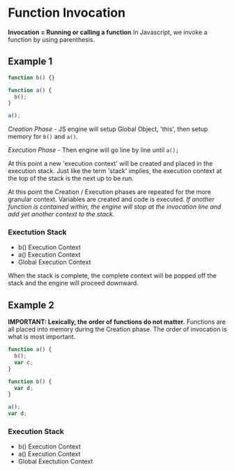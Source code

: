 # Function Invocation

**Invocation = Running or calling a function**
In Javascript, we invoke a function by using parenthesis.

## Example 1
```javascript
function b() {}

function a() {
  b();
}

a();
```

*Creation Phase* - JS engine will setup Global Object, 'this', then setup memory for `b()` and `a()`.

*Execution Phase* - Then engine will go line by line until `a();`

At this point a new 'execution context' will be created and placed in the execution stack. Just like the term 'stack' implies, the execution context at the top of the stack is the next up to be run.

At this point the Creation / Execution phases are repeated for the more granular context. Variables are created and code is executed. *If another function is contained within, the engine will stop at the invocation line and add yet another context to the stack.*

### Exectution Stack
* b() Execution Context
* a() Execution Context
* Global Execution Context

When the stack is complete, the complete context will be popped off the stack and the engine will proceed downward.

## Example 2
**IMPORTANT: Lexically, the order of functions do not matter.** Functions are all placed into memory during the Creation phase. The order of invocation is what is most important.

```javascript
function a() {
  b();
  var c;
}

function b() {
  var d;
}

a();
var d;
```

### Execution Stack
* b() Execution Context
* a() Execution Context
* Global Exectution Context
